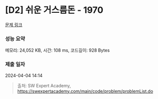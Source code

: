 # [D2] 쉬운 거스름돈 - 1970 

[문제 링크](https://swexpertacademy.com/main/code/problem/problemDetail.do?contestProbId=AV5PsIl6AXIDFAUq) 

### 성능 요약

메모리: 24,052 KB, 시간: 108 ms, 코드길이: 928 Bytes

### 제출 일자

2024-04-04 14:14



> 출처: SW Expert Academy, https://swexpertacademy.com/main/code/problem/problemList.do